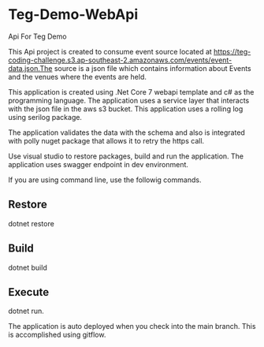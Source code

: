 # Teg-Demo-WebApi
Api For Teg Demo

This Api project is created to consume event source located at https://teg-coding-challenge.s3.ap-southeast-2.amazonaws.com/events/event-data.json.The source is a json file which contains information about Events and the venues where the events are held. 

This application is created using .Net Core 7 webapi template and c# as the programming language. The application uses a service layer that interacts with the json file in the aws s3 bucket. This application uses a rolling log using serilog package. 

The application validates the data with the schema and also is integrated with polly nuget package that allows it to retry the https call.

Use visual studio to restore packages, build and run the application. The application uses swagger endpoint in dev environment.

If you are using command line, use the followig commands.

## Restore
dotnet restore

## Build 
dotnet build

## Execute
dotnet run.

The application is auto deployed when you check into the main branch. This is accomplished using gitflow.